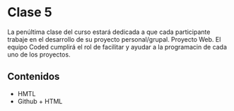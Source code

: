 # Clase 5
La penúltima clase del curso estará dedicada a que cada participante trabaje en el desarrollo de su proyecto personal/grupal. 
Proyecto Web. El equipo Coded cumplirá el rol de facilitar y ayudar a la programacin de cada uno de los proyectos.
## Contenidos
- HMTL
- Github + HTML
